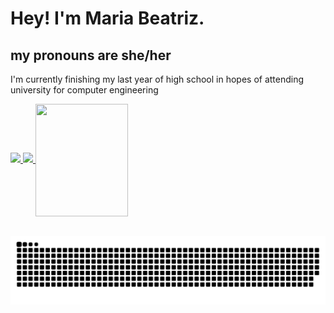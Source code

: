 <h1> Hey! I'm Maria Beatriz. </h1>
 <h2> my pronouns are she/her </h2>
 <p> I'm currently finishing my last year of high school in hopes of attending university for computer engineering </br>
<div>
  <a href="https://github.com/mariabeatrizmoreira">
  
  <img height="180em" src="https://github-readme-stats.vercel.app/api?username=mariabeatrizmoreira&show_icons=true&theme=dracula&include_all_commits=true&count_private=true"/>
  <img height="180em" src="https://github-readme-stats.vercel.app/api/top-langs/?username=mariabeatrizmoreira&layout=compact&langs_count=7&theme=dracula"/>

  <img align="center" width="148" height="180" src="https://media.giphy.com/media/jd0pCZmSnK1bi/giphy.gif">
</div>
 <br>

  
  
  ![Snake animation](https://github.com/mariabeatrizmoreira/mariabeatrizmoreira/blob/output/github-contribution-grid-snake.svg)
 
